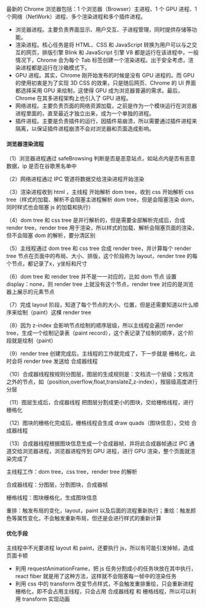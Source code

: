 最新的 Chrome 浏览器包括：1 个浏览器（Browser）主进程、1 个 GPU 进程、1 个网络（NetWork）进程、多个渲染进程和多个插件进程。

- 浏览器进程。主要负责界面显示、用户交互、子进程管理，同时提供存储等功能。
- 渲染进程。核心任务是将 HTML、CSS 和 JavaScript 转换为用户可以与之交互的网页，排版引擎 Blink 和 JavaScript 引擎 V8 都是运行在该进程中，一般情况下，Chrome 会为每个 Tab 标签创建一个渲染进程。出于安全考虑，渲染进程都是运行在沙箱模式下。
- GPU 进程。其实，Chrome 刚开始发布的时候是没有 GPU 进程的。而 GPU 的使用初衷是为了实现 3D CSS 的效果，只是随后网页、Chrome 的 UI 界面都选择采用 GPU 来绘制，这使得 GPU 成为浏览器普遍的需求。最后，Chrome 在其多进程架构上也引入了 GPU 进程。
- 网络进程。主要负责页面的网络资源加载，之前是作为一个模块运行在浏览器进程里面的，直至最近才独立出来，成为一个单独的进程。
- 插件进程。主要是负责插件的运行，因插件易崩溃，所以需要通过插件进程来隔离，以保证插件进程崩溃不会对浏览器和页面造成影响。


#### 浏览器渲染流程

（1）浏览器进程通过 safeBrowsing 判断是否是恶意站点，如站点内是否有恶意数据，ip 是否在谷歌黑名单中

（2）网络进程通过 IPC 管道将数据交给渲染进程开始渲染

（3）渲染进程收到 html ，主线程 开始解析 dom tree，收到 css 开始解析 css tree（样式的加载、解析不会阻塞主进程解析 dom tree，但是会阻塞渲染 dom，同时样式也会阻塞 js 的加载和执行）

（4）dom tree 和 css tree 是并行解析的，但是需要全部解析完成后，合成 render tree，render tree 用于渲染，所以样式的加载、解析会阻塞页面的渲染，但不会阻塞 dom 的解析，要分清区别

（5）主线程通过 dom tree 和 css tree 合成 render tree，并计算每个 render tree 节点在页面中的布局、大小、排版，这个阶段称为 layout，render tree 的每个节点，都记录了x，y坐标和尺寸

（6）dom tree 和 render tree 并不是一一对应的，比如 dom 节点 设置 display：none，则 render tree 上就没有这个节点，render tree 对应的是浏览器上展示的元素节点

（7）完成 layout 阶段，知道了每个节点的大小、位置，但是还需要知道以什么顺序来绘制（paint）这棵 render tree

（8）因为 z-index 会影响节点绘制的顺序层级，所以主线程会遍历 render tree，生成一个绘制记录表（paint record），这个表记录了绘制的顺序，这个阶段就是绘制（paint）

（9）render tree 创建完成后，主线程的工作就完成了，下一步就是 栅格化，此时会将 render tree 发送给 合成器线程

（10）合成器线程按规则分图层，图层的生成规则是：文档流一个层级；文档流之外的节点，如（position,overflow,float,translateZ,z-index），按层级高度进行分层

（11）图层生成后，合成器线程 把图层分割成更小的图块，交给栅格线程，进行栅格化

（12）图块的栅格化完成后，栅格线程会生成 draw quads（图块信息），交给 合成器线程

（13）合成器线程根据图块信息生成一个合成器帧，并将此合成器帧通过 IPC 通道交给浏览器进程，浏览器进程传到 GPU 进程，进行 GPU 渲染，整个页面就渲染完成了


主线程工作：dom tree，css tree，render tree 的解析

合成器线程：分图层，分割图块，合成器帧

栅格线程：图块栅格化，生成图块信息

重排：触发布局的变化，layout，paint 以及后面的流程重新执行；重绘：触发颜色等属性变化，不会触发重新布局，但还是会进行样式的重新计算

#### 优化手段

主线程中不光要进程 layout 和 paint，还要执行 js，所以有可能引发掉帧，造成页面卡顿

 - 利用 requestAnimationFrame，把 js 任务分割成小的任务块放在其中执行，react fiber 就是用了这种方法，这样就不会阻塞每一帧中的渲染任务
 - 利用 css 中的 transform 改变节点样式，不会触发重排重绘，只会重新进程栅格化，即不会占用主线程，只会占用 合成器线程 和 栅格线程，所以可以利用 transform 实现动画





